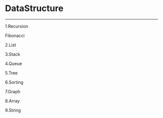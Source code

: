 # DataStructure
------------------
1.Recursion
  
  Fibonacci

2.List

3.Stack

4.Queue

5.Tree

6.Sorting

7.Graph

8.Array

9.String
